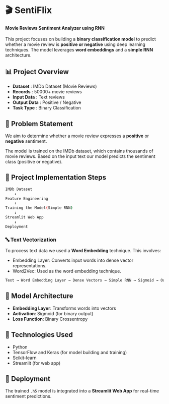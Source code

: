# 🎬 SentiFlix 
#### Movie Reviews Sentiment Analyzer using RNN

This project focuses on building a **binary classification model** to predict whether a movie review is **positive or negative** using deep learning techniques. The model leverages **word embeddings** and a **simple RNN** architecture.

## 📊 Project Overview

* **Dataset** : IMDb Dataset (Movie Reviews)
* **Records** : 50000+ movie reviews
* **Input Data** : Text reviews
* **Output Data** : Positive / Negative
* **Task Type** : Binary Classification

## 📌 Problem Statement

We aim to determine whether a movie review expresses a **positive** or **negative** sentiment.

The model is trained on the IMDb dataset, which contains thousands of movie reviews. Based on the input text our model predicts the sentiment class (positive or negative).

## 🔧 Project Implementation Steps

```bash
IMDb Dataset
    ↓
Feature Engineering
    ↓
Training the Model(Simple RNN)
    ↓
Streamlit Web App
    ↓
Deployment
```

### 🔤 Text Vectorization

To process text data we used a **Word Embedding** technique. This involves:

* Embedding Layer: Converts input words into dense vector representations.
* Word2Vec: Used as the word embedding technique.

```txt
Text → Word Embedding Layer → Dense Vectors → Simple RNN → Sigmoid → Output
```

## 🧠 Model Architecture

* **Embedding Layer**: Transforms words into vectors
* **Activation**: Sigmoid (for binary output)
* **Loss Function**: Binary Crossentropy

## 🧪 Technologies Used

* Python
* TensorFlow and Keras (for model building and training)
* Scikit-learn
* Streamlit (for web app)

## 🚀 Deployment

The trained `.h5` model is integrated into a **Streamlit Web App** for real-time sentiment predictions. 

